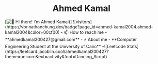 <h1 align="center">Ahmed Kamal</h1>
[<img src="https://raw.githubusercontent.com/ahmed-kamal2004/ahmed-kamal2004/master/intro.gif" alt="👋 Hi there! I'm Ahmed Kamal)" title="👋 Hi there! I'm Ahmed Kamal"/>]
![visitors](https://vbr.nathanchung.dev/badge?page_id=ahmed-kamal2004.ahmed-kamal2004&color=00cf00)
- 📫 How to reach me - **ahmedkamal200427@gmail.com**
- ⚡ About me - **Computer Engineering Student at the University of Cairo**
-![Leetcode Stats](https://leetcard.jacoblin.cool/ahmedkamal200427?theme=unicorn&ext=activity&font=Dancing_Script)

